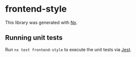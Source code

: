 # frontend-style

This library was generated with [Nx](https://nx.dev).

## Running unit tests

Run `nx test frontend-style` to execute the unit tests via [Jest](https://jestjs.io).

